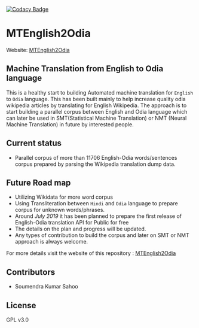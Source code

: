 [![Codacy Badge](https://api.codacy.com/project/badge/Grade/b3a25275798c4c129dc863b7e619f41c)](https://www.codacy.com/app/soumendrak/MTEnglish2Odia?utm_source=github.com&amp;utm_medium=referral&amp;utm_content=soumendrak/MTEnglish2Odia&amp;utm_campaign=Badge_Grade)
# MTEnglish2Odia
Website: [MTEnglish2Odia](https://soumendrak.github.io/MTEnglish2Odia/)
## Machine Translation from English to Odia language
This is a healthy start to building Automated machine translation for `English` to `Odia` language.
This has been built mainly to help increase quality odia wikipedia articles by translating for English Wikipedia.
The approach is to start building a parallel corpus between English and Odia language which can later be used in SMT(Statistical Machine Translation) or NMT (Neural Machine Translation) in future by interested people.

## Current status
- Parallel corpus of more than 11706 English-Odia words/sentences corpus prepared by parsing the Wikipedia translation dump data.

## Future Road map
- Utilizing Wikidata for more word corpus
- Using Transliteration between `Hindi` and `Odia` language to prepare corpus for unknown words/phrases.
- Around *July 2019* it has been planned to prepare the first release of English-Odia translation API for Public for free
- The details on the plan and progress will be updated.
- Any types of contribution to build the corpus and later on SMT or NMT approach is always welcome.

For more details visit the website of this repository : [MTEnglish2Odia](https://soumendrak.github.io/MTEnglish2Odia/)
## Contributors
- Soumendra Kumar Sahoo

## License
GPL v3.0
